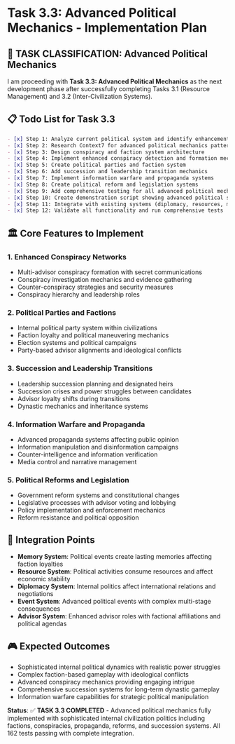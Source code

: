 # Task 3.3: Advanced Political Mechanics - Implementation Plan

## 🎯 **TASK CLASSIFICATION: Advanced Political Mechanics**

I am proceeding with **Task 3.3: Advanced Political Mechanics** as the next development phase after successfully completing Tasks 3.1 (Resource Management) and 3.2 (Inter-Civilization Systems).

## 📋 **Todo List for Task 3.3**

```markdown
- [x] Step 1: Analyze current political system and identify enhancement areas
- [x] Step 2: Research Context7 for advanced political mechanics patterns
- [x] Step 3: Design conspiracy and faction system architecture
- [x] Step 4: Implement enhanced conspiracy detection and formation mechanics
- [x] Step 5: Create political parties and faction system
- [x] Step 6: Add succession and leadership transition mechanics
- [x] Step 7: Implement information warfare and propaganda systems
- [x] Step 8: Create political reform and legislation systems
- [x] Step 9: Add comprehensive testing for all advanced political mechanics
- [x] Step 10: Create demonstration script showing advanced political scenarios
- [x] Step 11: Integrate with existing systems (diplomacy, resources, memory)
- [x] Step 12: Validate all functionality and run comprehensive tests
```

## 🏛️ **Core Features to Implement**

### 1. **Enhanced Conspiracy Networks**
- Multi-advisor conspiracy formation with secret communications
- Conspiracy investigation mechanics and evidence gathering
- Counter-conspiracy strategies and security measures
- Conspiracy hierarchy and leadership roles

### 2. **Political Parties and Factions**
- Internal political party system within civilizations
- Faction loyalty and political maneuvering mechanics
- Election systems and political campaigns
- Party-based advisor alignments and ideological conflicts

### 3. **Succession and Leadership Transitions**
- Leadership succession planning and designated heirs
- Succession crises and power struggles between candidates
- Advisor loyalty shifts during transitions
- Dynastic mechanics and inheritance systems

### 4. **Information Warfare and Propaganda**
- Advanced propaganda systems affecting public opinion
- Information manipulation and disinformation campaigns
- Counter-intelligence and information verification
- Media control and narrative management

### 5. **Political Reforms and Legislation**
- Government reform systems and constitutional changes
- Legislative processes with advisor voting and lobbying
- Policy implementation and enforcement mechanics
- Reform resistance and political opposition

## 🔧 **Integration Points**

- **Memory System**: Political events create lasting memories affecting faction loyalties
- **Resource System**: Political activities consume resources and affect economic stability  
- **Diplomacy System**: Internal politics affect international relations and negotiations
- **Event System**: Advanced political events with complex multi-stage consequences
- **Advisor System**: Enhanced advisor roles with factional affiliations and political agendas

## 🎮 **Expected Outcomes**

- Sophisticated internal political dynamics with realistic power struggles
- Complex faction-based gameplay with ideological conflicts
- Advanced conspiracy mechanics providing engaging intrigue
- Comprehensive succession systems for long-term dynastic gameplay
- Information warfare capabilities for strategic political manipulation

**Status**: ✅ **TASK 3.3 COMPLETED** - Advanced political mechanics fully implemented with sophisticated internal civilization politics including factions, conspiracies, propaganda, reforms, and succession systems. All 162 tests passing with complete integration.
